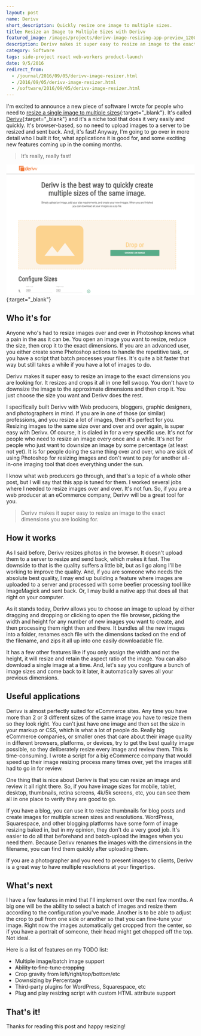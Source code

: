 ```yaml
---
layout: post
name: Derivv
short_description: Quickly resize one image to multiple sizes.
title: Resize an Image to Multiple Sizes with Derivv
featured_image: /images/projects/derivv-image-resizing-app-preview_1200_x_832.png
description: Derivv makes it super easy to resize an image to the exact dimensions you are looking for. It resizes and crops it all in one fell swoop.
category: Software
tags: side-project react web-workers product-launch
date: 9/5/2016
redirect_from:
  - /journal/2016/09/05/derivv-image-resizer.html
  - /2016/09/05/derivv-image-resizer.html
  - /software/2016/09/05/derivv-image-resizer.html
---
```


I'm excited to announce a new piece of software I wrote for people who need to [resize a single image to multiple sizes](https://derivv.com){:target="_blank"}. It's called [Derivv](https://derivv.com){:target="_blank"} and it's a niche tool that does it very easily and quickly. It's browser-based, so no need to upload images to a server to be resized and sent back. And, it's fast! Anyway, I'm going to go over in more detail who I built it for, what applications it is good for, and some exciting new features coming up in the coming months.

>It’s really, really fast!

[![Derivv image resizing app preview](/images/projects/derivv-image-resizing-app-preview_1200_x_832.png "Derivv image resizing app preview")](https://derivv.com){:target="_blank"}

## Who it's for

Anyone who's had to resize images over and over in Photoshop knows what a pain in the ass it can be. You open an image you want to resize, reduce the size, then crop it to the exact dimensions. If you are an advanced user, you either create some Photoshop actions to handle the repetitive task, or you have a script that batch processes your files. It's quite a bit faster that way but still takes a while if you have a lot of images to do.

Derivv makes it super easy to resize an image to the exact dimensions you are looking for. It resizes and crops it all in one fell swoop. You don't have to downsize the image to the approximate dimensions and then crop it. You just choose the size you want and Derivv does the rest.

I specifically built Derivv with Web producers, bloggers, graphic designers, and photographers in mind. If you are in one of those (or similar) professions, and you resize a lot of images, then it's perfect for you. Resizing images to the same size over and over and over again, is super easy with Derivv. Of course, it is dialed in for a very specific use. It's not for people who need to resize an image every once and a while. It's not for people who just want to downsize an image by some percentage (at least not yet). It is for people doing the same thing over and over, who are sick of using Photoshop for resizing images and don't want to pay for another all-in-one imaging tool that does everything under the sun.

I know what web producers go through, and that's a topic of a whole other post, but I will say that this app is tuned for them. I worked several jobs where I needed to resize images over and over. It's not fun. So, if you are a web producer at an eCommerce company, Derivv will be a great tool for you.

> Derivv makes it super easy to resize an image to the exact dimensions you are looking for.

## How it works
As I said before, Derivv resizes photos in the browser. It doesn't upload them to a server to resize and send back, which makes it fast. The downside to that is the quality suffers a little bit, but as I go along I'll be working to improve the quality. And, if you are someone who needs the absolute best quality, I may end up building a feature where images are uploaded to a server and processed with some beefier processing tool like ImageMagick and sent back. Or, I may build a native app that does all that right on your computer.

As it stands today, Derivv allows you to choose an image to upload by either dragging and dropping or clicking to open the file browser, picking the width and height for any number of new images you want to create, and then processing them right then and there. It bundles all the new images into a folder, renames each file with the dimensions tacked on the end of the filename, and zips it all up into one easily downloadable file.

It has a few other features like if you only assign the width and not the height, it will resize and retain the aspect ratio of the image. You can also download a single image at a time. And, let's say you configure a bunch of image sizes and come back to it later, it automatically saves all your previous dimensions.

## Useful applications

Derivv is almost perfectly suited for eCommerce sites. Any time you have more than 2 or 3 different sizes of the same image you have to resize them so they look right. You can't just have one image and then set the size in your markup or CSS, which is what a lot of people do. Really big eCommerce companies, or smaller ones that care about their image quality in different browsers, platforms, or devices, try to get the best quality image possible, so they deliberately resize every image and review them. This is time-consuming. I wrote a script for a big eCommerce company that would speed up their image resizing process many times over, yet the images still had to go in for review.

One thing that is nice about Derivv is that you can resize an image and review it all right there. So, if you have image sizes for mobile, tablet, desktop, thumbnails, retina screens, 4k/5k screens, etc, you can see them all in one place to verify they are good to go.

If you have a blog, you can use it to resize thumbnails for blog posts and create images for multiple screen sizes and resolutions. WordPress, Squarespace, and other blogging platforms have some form of image resizing baked in, but in my opinion, they don't do a very good job. It's easier to do all that beforehand and batch-upload the images when you need them. Because Derivv renames the images with the dimensions in the filename, you can find them quickly after uploading them.

If you are a photographer and you need to present images to clients, Derivv is a great way to have multiple resolutions at your fingertips.

## What's next

I have a few features in mind that I'll implement over the next few months. A big one will be the ability to select a batch of images and resize them according to the configuration you've made. Another is to be able to adjust the crop to pull from one side or another so that you can fine-tune your image. Right now the images automatically get cropped from the center, so if you have a portrait of someone, their head might get chopped off the top. Not ideal.

Here is a list of features on my TODO list:

- Multiple image/batch image support
- ~~Ability to fine-tune cropping~~
- Crop gravity from left/right/top/bottom/etc
- Downsizing by Percentage
- Third-party plugins for WordPress, Squarespace, etc
- Plug and play resizing script with custom HTML attribute support

## That's it!

Thanks for reading this post and happy resizing!
